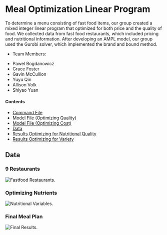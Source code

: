 # Meal Optimization Linear Program

To determine a menu consisting of fast food items, our group created a mixed integer linear program that optimized for both price and the quality of food. We collected data from fast food restaurants, which included pricing and nutritional information. After developing an AMPL model, our group used the Gurobi solver, which implemented the brand and bound method.

 * Team Members:
  + Pawel Bogdanowicz
  + Grace Foster
  + Gavin McCullion
  + Yuyu Qin
  + Allison Volk
  + Shiyao Yuan

#### Contents
  * [Command File](https://github.com/pawelmb57/meal_optimization/blob/master/food_cmd.rtf)
  * [Model File (Optimizing Quality)](https://github.com/pawelmb57/meal_optimization/blob/master/food_mod.rtf)
  * [Model File (Optimizing Cost)](https://github.com/pawelmb57/meal_optimization/blob/master/noslack_food_MOD.rtf)
  * [Data](https://github.com/pawelmb57/meal_optimization/blob/master/3days_SMALLcomplete_cleaned_dataDAT)
  * [Results Optimizing for Nutritional Quality](https://github.com/pawelmb57/meal_optimization/blob/master/slack_budget_results.pdf)
  * [Results Optimizing for Variety](https://github.com/pawelmb57/meal_optimization/blob/master/slack_variety_results.pdf)


## Data

### 9 Restaurants

![Fastfood Restaurants.](http://goo.gl/6ri5ML)
  
### Optimizing Nutrients

![Nutritional Variables.](http://goo.gl/bXbH7y)

### Final Meal Plan

![Final Results.](http://goo.gl/Bf5y2m)
